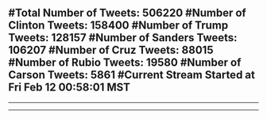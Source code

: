 #Total Number of Tweets: 506220 
#Number of Clinton Tweets: 158400
#Number of Trump Tweets: 128157
#Number of Sanders Tweets: 106207
#Number of Cruz Tweets: 88015
#Number of Rubio Tweets: 19580
#Number of Carson Tweets: 5861
#Current Stream Started at Fri Feb 12 00:58:01 MST
---
---
---
